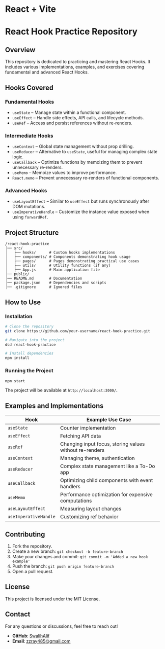 # React + Vite

# React Hook Practice Repository

## Overview
This repository is dedicated to practicing and mastering React Hooks. It includes various implementations, examples, and exercises covering fundamental and advanced React Hooks.

## Hooks Covered
### **Fundamental Hooks**
- `useState` – Manage state within a functional component.
- `useEffect` – Handle side effects, API calls, and lifecycle methods.
- `useRef` – Access and persist references without re-renders.

### **Intermediate Hooks**
- `useContext` – Global state management without prop drilling.
- `useReducer` – Alternative to `useState`, useful for managing complex state logic.
- `useCallback` – Optimize functions by memoizing them to prevent unnecessary re-renders.
- `useMemo` – Memoize values to improve performance.
- `React.memo` – Prevent unnecessary re-renders of functional components.

### **Advanced Hooks**
- `useLayoutEffect` – Similar to `useEffect` but runs synchronously after DOM mutations.
- `useImperativeHandle` – Customize the instance value exposed when using `forwardRef`.

## Project Structure
```
/react-hook-practice
│── src/
│   ├── hooks/      # Custom hooks implementations
│   ├── components/ # Components demonstrating hook usage
│   ├── pages/      # Pages demonstrating practical use cases
│   ├── utils/      # Utility functions (if any)
│   ├── App.js      # Main application file
│── public/
│── README.md       # Documentation
│── package.json    # Dependencies and scripts
│── .gitignore      # Ignored files
```

## How to Use
### **Installation**
```sh
# Clone the repository
git clone https://github.com/your-username/react-hook-practice.git

# Navigate into the project
dcd react-hook-practice

# Install dependencies
npm install
```

### **Running the Project**
```sh
npm start
```
The project will be available at `http://localhost:3000/`.

## Examples and Implementations
| Hook            | Example Use Case |
|----------------|----------------|
| `useState` | Counter implementation |
| `useEffect` | Fetching API data |
| `useRef` | Changing input focus, storing values without re-renders |
| `useContext` | Managing theme, authentication |
| `useReducer` | Complex state management like a To-Do app |
| `useCallback` | Optimizing child components with event handlers |
| `useMemo` | Performance optimization for expensive computations |
| `useLayoutEffect` | Measuring layout changes |
| `useImperativeHandle` | Customizing ref behavior |

## Contributing
1. Fork the repository.
2. Create a new branch: `git checkout -b feature-branch`
3. Make your changes and commit: `git commit -m 'Added a new hook example'`
4. Push the branch: `git push origin feature-branch`
5. Open a pull request.

## License
This project is licensed under the MIT License.

## Contact
For any questions or discussions, feel free to reach out!
- **GitHub**: [SwalihAlif](https://github.com/SwalihAlif)
- **Email**: zzray485@gmail.com



